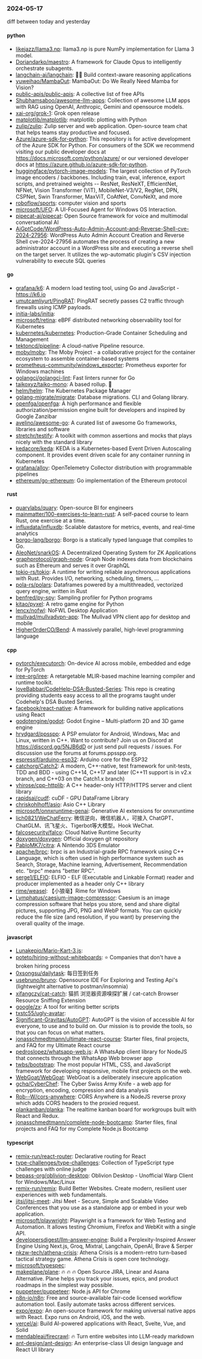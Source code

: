 ### 2024-05-17
diff between today and yesterday

#### python
* [likejazz/llama3.np](https://github.com/likejazz/llama3.np): llama3.np is pure NumPy implementation for Llama 3 model.
* [Doriandarko/maestro](https://github.com/Doriandarko/maestro): A framework for Claude Opus to intelligently orchestrate subagents.
* [langchain-ai/langchain](https://github.com/langchain-ai/langchain): 🦜🔗 Build context-aware reasoning applications
* [yuweihao/MambaOut](https://github.com/yuweihao/MambaOut): MambaOut: Do We Really Need Mamba for Vision?
* [public-apis/public-apis](https://github.com/public-apis/public-apis): A collective list of free APIs
* [Shubhamsaboo/awesome-llm-apps](https://github.com/Shubhamsaboo/awesome-llm-apps): Collection of awesome LLM apps with RAG using OpenAI, Anthropic, Gemini and opensource models.
* [xai-org/grok-1](https://github.com/xai-org/grok-1): Grok open release
* [matplotlib/matplotlib](https://github.com/matplotlib/matplotlib): matplotlib: plotting with Python
* [zulip/zulip](https://github.com/zulip/zulip): Zulip server and web application. Open-source team chat that helps teams stay productive and focused.
* [Azure/azure-sdk-for-python](https://github.com/Azure/azure-sdk-for-python): This repository is for active development of the Azure SDK for Python. For consumers of the SDK we recommend visiting our public developer docs at https://docs.microsoft.com/python/azure/ or our versioned developer docs at https://azure.github.io/azure-sdk-for-python.
* [huggingface/pytorch-image-models](https://github.com/huggingface/pytorch-image-models): The largest collection of PyTorch image encoders / backbones. Including train, eval, inference, export scripts, and pretrained weights -- ResNet, ResNeXT, EfficientNet, NFNet, Vision Transformer (ViT), MobileNet-V3/V2, RegNet, DPN, CSPNet, Swin Transformer, MaxViT, CoAtNet, ConvNeXt, and more
* [roboflow/sports](https://github.com/roboflow/sports): computer vision and sports
* [microsoft/UFO](https://github.com/microsoft/UFO): A UI-Focused Agent for Windows OS Interaction.
* [pipecat-ai/pipecat](https://github.com/pipecat-ai/pipecat): Open Source framework for voice and multimodal conversational AI
* [AiGptCode/WordPress-Auto-Admin-Account-and-Reverse-Shell-cve-2024-27956](https://github.com/AiGptCode/WordPress-Auto-Admin-Account-and-Reverse-Shell-cve-2024-27956): WordPress Auto Admin Account Creation and Reverse Shell cve-2024-27956 automates the process of creating a new administrator account in a WordPress site and executing a reverse shell on the target server. It utilizes the wp-automatic plugin's CSV injection vulnerability to execute SQL queries

#### go
* [grafana/k6](https://github.com/grafana/k6): A modern load testing tool, using Go and JavaScript - https://k6.io
* [umutcamliyurt/PingRAT](https://github.com/umutcamliyurt/PingRAT): PingRAT secretly passes C2 traffic through firewalls using ICMP payloads.
* [initia-labs/initia](https://github.com/initia-labs/initia): 
* [microsoft/retina](https://github.com/microsoft/retina): eBPF distributed networking observability tool for Kubernetes
* [kubernetes/kubernetes](https://github.com/kubernetes/kubernetes): Production-Grade Container Scheduling and Management
* [tektoncd/pipeline](https://github.com/tektoncd/pipeline): A cloud-native Pipeline resource.
* [moby/moby](https://github.com/moby/moby): The Moby Project - a collaborative project for the container ecosystem to assemble container-based systems
* [prometheus-community/windows_exporter](https://github.com/prometheus-community/windows_exporter): Prometheus exporter for Windows machines
* [golangci/golangci-lint](https://github.com/golangci/golangci-lint): Fast linters runner for Go
* [taikoxyz/taiko-mono](https://github.com/taikoxyz/taiko-mono): A based rollup. 🥁
* [helm/helm](https://github.com/helm/helm): The Kubernetes Package Manager
* [golang-migrate/migrate](https://github.com/golang-migrate/migrate): Database migrations. CLI and Golang library.
* [openfga/openfga](https://github.com/openfga/openfga): A high performance and flexible authorization/permission engine built for developers and inspired by Google Zanzibar
* [avelino/awesome-go](https://github.com/avelino/awesome-go): A curated list of awesome Go frameworks, libraries and software
* [stretchr/testify](https://github.com/stretchr/testify): A toolkit with common assertions and mocks that plays nicely with the standard library
* [kedacore/keda](https://github.com/kedacore/keda): KEDA is a Kubernetes-based Event Driven Autoscaling component. It provides event driven scale for any container running in Kubernetes
* [grafana/alloy](https://github.com/grafana/alloy): OpenTelemetry Collector distribution with programmable pipelines
* [ethereum/go-ethereum](https://github.com/ethereum/go-ethereum): Go implementation of the Ethereum protocol

#### rust
* [quarylabs/quary](https://github.com/quarylabs/quary): Open-source BI for engineers
* [mainmatter/100-exercises-to-learn-rust](https://github.com/mainmatter/100-exercises-to-learn-rust): A self-paced course to learn Rust, one exercise at a time.
* [influxdata/influxdb](https://github.com/influxdata/influxdb): Scalable datastore for metrics, events, and real-time analytics
* [borgo-lang/borgo](https://github.com/borgo-lang/borgo): Borgo is a statically typed language that compiles to Go.
* [AleoNet/snarkOS](https://github.com/AleoNet/snarkOS): A Decentralized Operating System for ZK Applications
* [graphprotocol/graph-node](https://github.com/graphprotocol/graph-node): Graph Node indexes data from blockchains such as Ethereum and serves it over GraphQL
* [tokio-rs/tokio](https://github.com/tokio-rs/tokio): A runtime for writing reliable asynchronous applications with Rust. Provides I/O, networking, scheduling, timers, ...
* [pola-rs/polars](https://github.com/pola-rs/polars): Dataframes powered by a multithreaded, vectorized query engine, written in Rust
* [benfred/py-spy](https://github.com/benfred/py-spy): Sampling profiler for Python programs
* [kitao/pyxel](https://github.com/kitao/pyxel): A retro game engine for Python
* [lencx/nofwl](https://github.com/lencx/nofwl): NoFWL Desktop Application
* [mullvad/mullvadvpn-app](https://github.com/mullvad/mullvadvpn-app): The Mullvad VPN client app for desktop and mobile
* [HigherOrderCO/Bend](https://github.com/HigherOrderCO/Bend): A massively parallel, high-level programming language

#### cpp
* [pytorch/executorch](https://github.com/pytorch/executorch): On-device AI across mobile, embedded and edge for PyTorch
* [iree-org/iree](https://github.com/iree-org/iree): A retargetable MLIR-based machine learning compiler and runtime toolkit.
* [loveBabbar/CodeHelp-DSA-Busted-Series](https://github.com/loveBabbar/CodeHelp-DSA-Busted-Series): This repo is creating providing students easy access to all the programs taught under Codehelp's DSA Busted Series.
* [facebook/react-native](https://github.com/facebook/react-native): A framework for building native applications using React
* [godotengine/godot](https://github.com/godotengine/godot): Godot Engine – Multi-platform 2D and 3D game engine
* [hrydgard/ppsspp](https://github.com/hrydgard/ppsspp): A PSP emulator for Android, Windows, Mac and Linux, written in C++. Want to contribute? Join us on Discord at https://discord.gg/5NJB6dD or just send pull requests / issues. For discussion use the forums at forums.ppsspp.org.
* [espressif/arduino-esp32](https://github.com/espressif/arduino-esp32): Arduino core for the ESP32
* [catchorg/Catch2](https://github.com/catchorg/Catch2): A modern, C++-native, test framework for unit-tests, TDD and BDD - using C++14, C++17 and later (C++11 support is in v2.x branch, and C++03 on the Catch1.x branch)
* [yhirose/cpp-httplib](https://github.com/yhirose/cpp-httplib): A C++ header-only HTTP/HTTPS server and client library
* [rapidsai/cudf](https://github.com/rapidsai/cudf): cuDF - GPU DataFrame Library
* [chriskohlhoff/asio](https://github.com/chriskohlhoff/asio): Asio C++ Library
* [microsoft/onnxruntime-genai](https://github.com/microsoft/onnxruntime-genai): Generative AI extensions for onnxruntime
* [lich0821/WeChatFerry](https://github.com/lich0821/WeChatFerry): 微信逆向，微信机器人，可接入 ChatGPT、ChatGLM、讯飞星火、Tigerbot等大模型。Hook WeChat.
* [falcosecurity/falco](https://github.com/falcosecurity/falco): Cloud Native Runtime Security
* [doxygen/doxygen](https://github.com/doxygen/doxygen): Official doxygen git repository
* [PabloMK7/citra](https://github.com/PabloMK7/citra): A Nintendo 3DS Emulator
* [apache/brpc](https://github.com/apache/brpc): brpc is an Industrial-grade RPC framework using C++ Language, which is often used in high performance system such as Search, Storage, Machine learning, Advertisement, Recommendation etc. "brpc" means "better RPC".
* [serge1/ELFIO](https://github.com/serge1/ELFIO): ELFIO - ELF (Executable and Linkable Format) reader and producer implemented as a header only C++ library
* [rime/weasel](https://github.com/rime/weasel): 【小狼毫】Rime for Windows
* [Lymphatus/caesium-image-compressor](https://github.com/Lymphatus/caesium-image-compressor): Caesium is an image compression software that helps you store, send and share digital pictures, supporting JPG, PNG and WebP formats. You can quickly reduce the file size (and resolution, if you want) by preserving the overall quality of the image.

#### javascript
* [Lunakepio/Mario-Kart-3.js](https://github.com/Lunakepio/Mario-Kart-3.js): 
* [poteto/hiring-without-whiteboards](https://github.com/poteto/hiring-without-whiteboards): ⭐️ Companies that don't have a broken hiring process
* [0xsongsu/dailytask](https://github.com/0xsongsu/dailytask): 每日签到任务
* [usebruno/bruno](https://github.com/usebruno/bruno): Opensource IDE For Exploring and Testing Api's (lightweight alternative to postman/insomnia)
* [xifangczy/cat-catch](https://github.com/xifangczy/cat-catch): 猫抓 浏览器资源嗅探扩展 / cat-catch Browser Resource Sniffing Extension
* [google/zx](https://github.com/google/zx): A tool for writing better scripts
* [txstc55/ugly-avatar](https://github.com/txstc55/ugly-avatar): 
* [Significant-Gravitas/AutoGPT](https://github.com/Significant-Gravitas/AutoGPT): AutoGPT is the vision of accessible AI for everyone, to use and to build on. Our mission is to provide the tools, so that you can focus on what matters.
* [jonasschmedtmann/ultimate-react-course](https://github.com/jonasschmedtmann/ultimate-react-course): Starter files, final projects, and FAQ for my Ultimate React course
* [pedroslopez/whatsapp-web.js](https://github.com/pedroslopez/whatsapp-web.js): A WhatsApp client library for NodeJS that connects through the WhatsApp Web browser app
* [twbs/bootstrap](https://github.com/twbs/bootstrap): The most popular HTML, CSS, and JavaScript framework for developing responsive, mobile first projects on the web.
* [WebGoat/WebGoat](https://github.com/WebGoat/WebGoat): WebGoat is a deliberately insecure application
* [gchq/CyberChef](https://github.com/gchq/CyberChef): The Cyber Swiss Army Knife - a web app for encryption, encoding, compression and data analysis
* [Rob--W/cors-anywhere](https://github.com/Rob--W/cors-anywhere): CORS Anywhere is a NodeJS reverse proxy which adds CORS headers to the proxied request.
* [plankanban/planka](https://github.com/plankanban/planka): The realtime kanban board for workgroups built with React and Redux.
* [jonasschmedtmann/complete-node-bootcamp](https://github.com/jonasschmedtmann/complete-node-bootcamp): Starter files, final projects and FAQ for my Complete Node.js Bootcamp

#### typescript
* [remix-run/react-router](https://github.com/remix-run/react-router): Declarative routing for React
* [type-challenges/type-challenges](https://github.com/type-challenges/type-challenges): Collection of TypeScript type challenges with online judge
* [bepass-org/oblivion-desktop](https://github.com/bepass-org/oblivion-desktop): Oblivion Desktop - Unofficial Warp Client for Windows/Mac/Linux
* [remix-run/remix](https://github.com/remix-run/remix): Build Better Websites. Create modern, resilient user experiences with web fundamentals.
* [jitsi/jitsi-meet](https://github.com/jitsi/jitsi-meet): Jitsi Meet - Secure, Simple and Scalable Video Conferences that you use as a standalone app or embed in your web application.
* [microsoft/playwright](https://github.com/microsoft/playwright): Playwright is a framework for Web Testing and Automation. It allows testing Chromium, Firefox and WebKit with a single API.
* [developersdigest/llm-answer-engine](https://github.com/developersdigest/llm-answer-engine): Build a Perplexity-Inspired Answer Engine Using Next.js, Groq, Mixtral, Langchain, OpenAI, Brave & Serper
* [nkzw-tech/athena-crisis](https://github.com/nkzw-tech/athena-crisis): Athena Crisis is a modern-retro turn-based tactical strategy game. Athena Crisis is open core technology.
* [microsoft/typespec](https://github.com/microsoft/typespec): 
* [makeplane/plane](https://github.com/makeplane/plane): 🔥 🔥 🔥 Open Source JIRA, Linear and Asana Alternative. Plane helps you track your issues, epics, and product roadmaps in the simplest way possible.
* [puppeteer/puppeteer](https://github.com/puppeteer/puppeteer): Node.js API for Chrome
* [n8n-io/n8n](https://github.com/n8n-io/n8n): Free and source-available fair-code licensed workflow automation tool. Easily automate tasks across different services.
* [expo/expo](https://github.com/expo/expo): An open-source framework for making universal native apps with React. Expo runs on Android, iOS, and the web.
* [vercel/ai](https://github.com/vercel/ai): Build AI-powered applications with React, Svelte, Vue, and Solid
* [mendableai/firecrawl](https://github.com/mendableai/firecrawl): 🔥 Turn entire websites into LLM-ready markdown
* [ant-design/ant-design](https://github.com/ant-design/ant-design): An enterprise-class UI design language and React UI library

